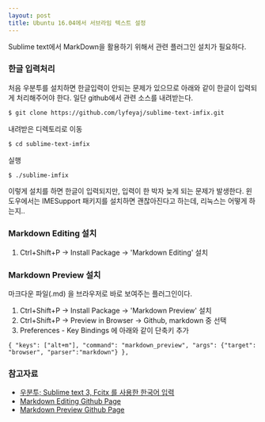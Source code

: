 ```yaml
---
layout: post
title: Ubuntu 16.04에서 서브라임 텍스트 설정
---
```


Sublime text에서 MarkDown을 활용하기 위해서 관련 플러그인 설치가 필요하다.


### 한글 입력처리
처음 우분투를 설치하면 한글입력이 안되는 문제가 있으므로 아래와 같이 한글이 입력되게 처리해주어야 한다. 일단 github에서 관련 소스를 내려받는다.
```bash
$ git clone https://github.com/lyfeyaj/sublime-text-imfix.git
```
내려받은 디렉토리로 이동
```bash
$ cd sublime-text-imfix
```
실행
```bash
$ ./sublime-imfix
```

이렇게 설치를 하면 한글이 입력되지만, 입력이 한 박자 늦게 되는 문제가 발생한다. 윈도우에서는 IMESupport 패키지를 설치하면 괜찮아진다고 하는데, 리눅스는 어떻게 하는지..

### Markdown Editing 설치
1. Ctrl+Shift+P -> Install Package -> 'Markdown Editing' 설치

### Markdown Preview 설치
마크다운 파일(.md) 을 브라우저로 바로 보여주는 플러그인이다.
1. Ctrl+Shift+P -> Install Package -> 'Markdown Preview' 설치
2. Ctrl+Shift+P -> Preview in Browser -> Github, markdown 중 선택
3. Preferences - Key Bindings 에 아래와 같이 단축키 추가

```
{ "keys": ["alt+m"], "command": "markdown_preview", "args": {"target": "browser", "parser":"markdown"} },
```

### 참고자료
- [우분투; Sublime text 3, Fcitx 를 사용한 한국어 입력](http://egloos.zum.com/nemonein/v/5269201)
- [Markdown Editing Github Page](https://github.com/SublimeText-Markdown/MarkdownEditing)
- [Markdown Preview Github Page](https://github.com/revolunet/sublimetext-markdown-preview)
